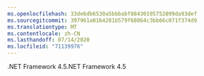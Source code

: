 ```yaml
---
ms.openlocfilehash: 33de6db6530a5bbbabf88430195752899da93def
ms.sourcegitcommit: 397961a0164281b579f68064c3bb66c071f374d9
ms.translationtype: MT
ms.contentlocale: zh-CN
ms.lasthandoff: 07/14/2020
ms.locfileid: "71139976"
---
```

<span data-ttu-id="9041e-101">.NET Framework 4.5</span><span class="sxs-lookup"><span data-stu-id="9041e-101">.NET Framework 4.5</span></span>